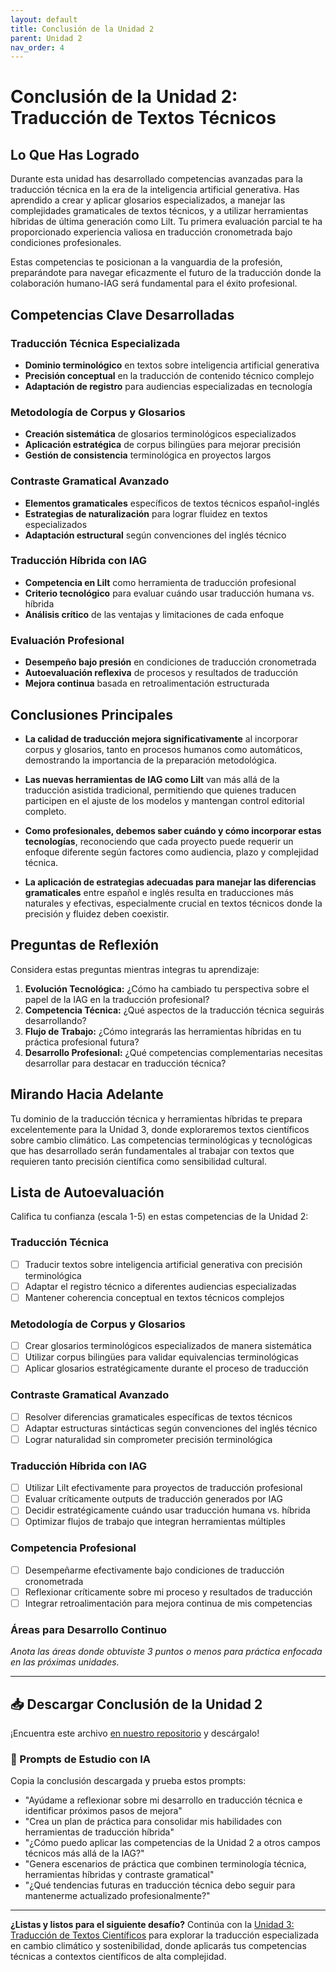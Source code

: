 ```yaml
---
layout: default
title: Conclusión de la Unidad 2
parent: Unidad 2
nav_order: 4
---
```


# Conclusión de la Unidad 2: Traducción de Textos Técnicos

## Lo Que Has Logrado

Durante esta unidad has desarrollado competencias avanzadas para la traducción técnica en la era de la inteligencia artificial generativa. Has aprendido a crear y aplicar glosarios especializados, a manejar las complejidades gramaticales de textos técnicos, y a utilizar herramientas híbridas de última generación como Lilt. Tu primera evaluación parcial te ha proporcionado experiencia valiosa en traducción cronometrada bajo condiciones profesionales.

Estas competencias te posicionan a la vanguardia de la profesión, preparándote para navegar eficazmente el futuro de la traducción donde la colaboración humano-IAG será fundamental para el éxito profesional.

## Competencias Clave Desarrolladas

### Traducción Técnica Especializada
- **Dominio terminológico** en textos sobre inteligencia artificial generativa
- **Precisión conceptual** en la traducción de contenido técnico complejo
- **Adaptación de registro** para audiencias especializadas en tecnología

### Metodología de Corpus y Glosarios
- **Creación sistemática** de glosarios terminológicos especializados
- **Aplicación estratégica** de corpus bilingües para mejorar precisión
- **Gestión de consistencia** terminológica en proyectos largos

### Contraste Gramatical Avanzado
- **Elementos gramaticales** específicos de textos técnicos español-inglés
- **Estrategias de naturalización** para lograr fluidez en textos especializados
- **Adaptación estructural** según convenciones del inglés técnico

### Traducción Híbrida con IAG
- **Competencia en Lilt** como herramienta de traducción profesional
- **Criterio tecnológico** para evaluar cuándo usar traducción humana vs. híbrida
- **Análisis crítico** de las ventajas y limitaciones de cada enfoque

### Evaluación Profesional
- **Desempeño bajo presión** en condiciones de traducción cronometrada
- **Autoevaluación reflexiva** de procesos y resultados de traducción
- **Mejora continua** basada en retroalimentación estructurada

## Conclusiones Principales

- **La calidad de traducción mejora significativamente** al incorporar corpus y glosarios, tanto en procesos humanos como automáticos, demostrando la importancia de la preparación metodológica.

- **Las nuevas herramientas de IAG como Lilt** van más allá de la traducción asistida tradicional, permitiendo que quienes traducen participen en el ajuste de los modelos y mantengan control editorial completo.

- **Como profesionales, debemos saber cuándo y cómo incorporar estas tecnologías**, reconociendo que cada proyecto puede requerir un enfoque diferente según factores como audiencia, plazo y complejidad técnica.

- **La aplicación de estrategias adecuadas para manejar las diferencias gramaticales** entre español e inglés resulta en traducciones más naturales y efectivas, especialmente crucial en textos técnicos donde la precisión y fluidez deben coexistir.

## Preguntas de Reflexión

Considera estas preguntas mientras integras tu aprendizaje:

1. **Evolución Tecnológica:** ¿Cómo ha cambiado tu perspectiva sobre el papel de la IAG en la traducción profesional?
2. **Competencia Técnica:** ¿Qué aspectos de la traducción técnica seguirás desarrollando?
3. **Flujo de Trabajo:** ¿Cómo integrarás las herramientas híbridas en tu práctica profesional futura?
4. **Desarrollo Profesional:** ¿Qué competencias complementarias necesitas desarrollar para destacar en traducción técnica?

## Mirando Hacia Adelante

Tu dominio de la traducción técnica y herramientas híbridas te prepara excelentemente para la Unidad 3, donde exploraremos textos científicos sobre cambio climático. Las competencias terminológicas y tecnológicas que has desarrollado serán fundamentales al trabajar con textos que requieren tanto precisión científica como sensibilidad cultural.

## Lista de Autoevaluación

Califica tu confianza (escala 1-5) en estas competencias de la Unidad 2:

### Traducción Técnica
- [ ] Traducir textos sobre inteligencia artificial generativa con precisión terminológica
- [ ] Adaptar el registro técnico a diferentes audiencias especializadas
- [ ] Mantener coherencia conceptual en textos técnicos complejos

### Metodología de Corpus y Glosarios
- [ ] Crear glosarios terminológicos especializados de manera sistemática
- [ ] Utilizar corpus bilingües para validar equivalencias terminológicas
- [ ] Aplicar glosarios estratégicamente durante el proceso de traducción

### Contraste Gramatical Avanzado
- [ ] Resolver diferencias gramaticales específicas de textos técnicos
- [ ] Adaptar estructuras sintácticas según convenciones del inglés técnico
- [ ] Lograr naturalidad sin comprometer precisión terminológica

### Traducción Híbrida con IAG
- [ ] Utilizar Lilt efectivamente para proyectos de traducción profesional
- [ ] Evaluar críticamente outputs de traducción generados por IAG
- [ ] Decidir estratégicamente cuándo usar traducción humana vs. híbrida
- [ ] Optimizar flujos de trabajo que integran herramientas múltiples

### Competencia Profesional
- [ ] Desempeñarme efectivamente bajo condiciones de traducción cronometrada
- [ ] Reflexionar críticamente sobre mi proceso y resultados de traducción
- [ ] Integrar retroalimentación para mejora continua de mis competencias

### Áreas para Desarrollo Continuo
*Anota las áreas donde obtuviste 3 puntos o menos para práctica enfocada en las próximas unidades.*

---

## 📥 Descargar Conclusión de la Unidad 2
¡Encuentra este archivo [en nuestro repositorio](https://github.com/alainamb/uic_tr18-trad-inversa-es-en/blob/main/unidad2/unidad2-conclusion.md) y descárgalo!

### 🤖 Prompts de Estudio con IA
Copia la conclusión descargada y prueba estos prompts:
- "Ayúdame a reflexionar sobre mi desarrollo en traducción técnica e identificar próximos pasos de mejora"
- "Crea un plan de práctica para consolidar mis habilidades con herramientas de traducción híbrida"
- "¿Cómo puedo aplicar las competencias de la Unidad 2 a otros campos técnicos más allá de la IAG?"
- "Genera escenarios de práctica que combinen terminología técnica, herramientas híbridas y contraste gramatical"
- "¿Qué tendencias futuras en traducción técnica debo seguir para mantenerme actualizado profesionalmente?"

---

**¿Listas y listos para el siguiente desafío?** Continúa con la [Unidad 3: Traducción de Textos Científicos](../unidad3/unidad3-resumen.md) para explorar la traducción especializada en cambio climático y sostenibilidad, donde aplicarás tus competencias técnicas a contextos científicos de alta complejidad.
